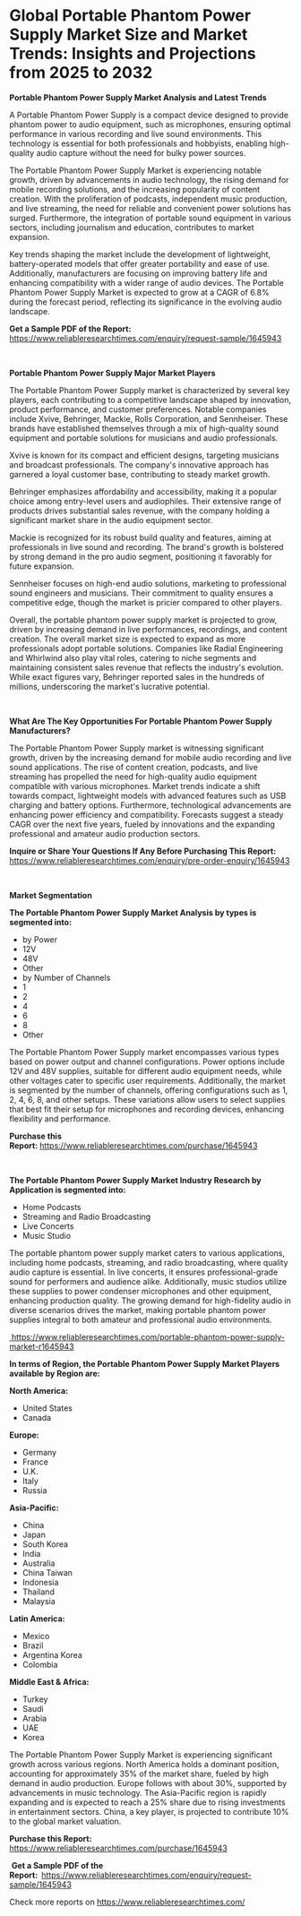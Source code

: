 <p><h1>Global Portable Phantom Power Supply Market Size and Market Trends: Insights and Projections from 2025 to 2032</h1></p><p><strong>Portable Phantom Power Supply Market Analysis and Latest Trends</strong></p>
<p><p>A Portable Phantom Power Supply is a compact device designed to provide phantom power to audio equipment, such as microphones, ensuring optimal performance in various recording and live sound environments. This technology is essential for both professionals and hobbyists, enabling high-quality audio capture without the need for bulky power sources.</p><p>The Portable Phantom Power Supply Market is experiencing notable growth, driven by advancements in audio technology, the rising demand for mobile recording solutions, and the increasing popularity of content creation. With the proliferation of podcasts, independent music production, and live streaming, the need for reliable and convenient power solutions has surged. Furthermore, the integration of portable sound equipment in various sectors, including journalism and education, contributes to market expansion.</p><p>Key trends shaping the market include the development of lightweight, battery-operated models that offer greater portability and ease of use. Additionally, manufacturers are focusing on improving battery life and enhancing compatibility with a wider range of audio devices. The Portable Phantom Power Supply Market is expected to grow at a CAGR of 6.8% during the forecast period, reflecting its significance in the evolving audio landscape.</p></p>
<p><strong>Get a Sample PDF of the Report:&nbsp;</strong> <a href="https://www.reliableresearchtimes.com/enquiry/request-sample/1645943?utm_campaign=3565&utm_medium=2&utm_source=Github&utm_content=ia&utm_term=07042025&utm_id=portable-phantom-power-supply">https://www.reliableresearchtimes.com/enquiry/request-sample/1645943</a></p>
<p>&nbsp;</p>
<p><strong>Portable Phantom Power Supply Major Market Players</strong></p>
<p><p>The Portable Phantom Power Supply market is characterized by several key players, each contributing to a competitive landscape shaped by innovation, product performance, and customer preferences. Notable companies include Xvive, Behringer, Mackie, Rolls Corporation, and Sennheiser. These brands have established themselves through a mix of high-quality sound equipment and portable solutions for musicians and audio professionals.</p><p>Xvive is known for its compact and efficient designs, targeting musicians and broadcast professionals. The company's innovative approach has garnered a loyal customer base, contributing to steady market growth.</p><p>Behringer emphasizes affordability and accessibility, making it a popular choice among entry-level users and audiophiles. Their extensive range of products drives substantial sales revenue, with the company holding a significant market share in the audio equipment sector.</p><p>Mackie is recognized for its robust build quality and features, aiming at professionals in live sound and recording. The brand's growth is bolstered by strong demand in the pro audio segment, positioning it favorably for future expansion.</p><p>Sennheiser focuses on high-end audio solutions, marketing to professional sound engineers and musicians. Their commitment to quality ensures a competitive edge, though the market is pricier compared to other players.</p><p>Overall, the portable phantom power supply market is projected to grow, driven by increasing demand in live performances, recordings, and content creation. The overall market size is expected to expand as more professionals adopt portable solutions. Companies like Radial Engineering and Whirlwind also play vital roles, catering to niche segments and maintaining consistent sales revenue that reflects the industry's evolution. While exact figures vary, Behringer reported sales in the hundreds of millions, underscoring the market's lucrative potential.</p></p>
<p>&nbsp;</p>
<p><strong>What Are The Key Opportunities For Portable Phantom Power Supply Manufacturers?</strong></p>
<p><p>The Portable Phantom Power Supply market is witnessing significant growth, driven by the increasing demand for mobile audio recording and live sound applications. The rise of content creation, podcasts, and live streaming has propelled the need for high-quality audio equipment compatible with various microphones. Market trends indicate a shift towards compact, lightweight models with advanced features such as USB charging and battery options. Furthermore, technological advancements are enhancing power efficiency and compatibility. Forecasts suggest a steady CAGR over the next five years, fueled by innovations and the expanding professional and amateur audio production sectors.</p></p>
<p><strong>Inquire or Share Your Questions If Any Before Purchasing This Report:</strong> <a href="https://www.reliableresearchtimes.com/enquiry/pre-order-enquiry/1645943?utm_campaign=3565&utm_medium=2&utm_source=Github&utm_content=ia&utm_term=07042025&utm_id=portable-phantom-power-supply">https://www.reliableresearchtimes.com/enquiry/pre-order-enquiry/1645943</a></p>
<p>&nbsp;</p>
<p><strong>Market Segmentation</strong></p>
<p><strong>The Portable Phantom Power Supply Market Analysis by types is segmented into:</strong></p>
<p><ul><li>by Power</li><li>12V</li><li>48V</li><li>Other</li><li>by Number of Channels</li><li>1</li><li>2</li><li>4</li><li>6</li><li>8</li><li>Other</li></ul></p>
<p><p>The Portable Phantom Power Supply market encompasses various types based on power output and channel configurations. Power options include 12V and 48V supplies, suitable for different audio equipment needs, while other voltages cater to specific user requirements. Additionally, the market is segmented by the number of channels, offering configurations such as 1, 2, 4, 6, 8, and other setups. These variations allow users to select supplies that best fit their setup for microphones and recording devices, enhancing flexibility and performance.</p></p>
<p><strong>Purchase this Report:&nbsp;</strong><a href="https://www.reliableresearchtimes.com/purchase/1645943?utm_campaign=3565&utm_medium=2&utm_source=Github&utm_content=ia&utm_term=07042025&utm_id=portable-phantom-power-supply">https://www.reliableresearchtimes.com/purchase/1645943</a></p>
<p>&nbsp;</p>
<p><strong>The Portable Phantom Power Supply Market Industry Research by Application is segmented into:</strong></p>
<p><ul><li>Home Podcasts</li><li>Streaming and Radio Broadcasting</li><li>Live Concerts</li><li>Music Studio</li></ul></p>
<p><p>The portable phantom power supply market caters to various applications, including home podcasts, streaming, and radio broadcasting, where quality audio capture is essential. In live concerts, it ensures professional-grade sound for performers and audience alike. Additionally, music studios utilize these supplies to power condenser microphones and other equipment, enhancing production quality. The growing demand for high-fidelity audio in diverse scenarios drives the market, making portable phantom power supplies integral to both amateur and professional audio environments.</p></p>
<p><a href="https://www.reliableresearchtimes.com/portable-phantom-power-supply-market-r1645943?utm_campaign=3565&utm_medium=2&utm_source=Github&utm_content=ia&utm_term=07042025&utm_id=portable-phantom-power-supply">&nbsp;https://www.reliableresearchtimes.com/portable-phantom-power-supply-market-r1645943</a></p>
<p><strong>In terms of Region, the Portable Phantom Power Supply Market Players available by Region are:</strong></p>
<p>
    <p> <strong> North America: </strong>
        <ul>
            <li>United States</li>
            <li>Canada</li>
        </ul>
        </p> 
    <p> <strong> Europe: </strong>
        <ul>
            <li>Germany</li>
            <li>France</li>
            <li>U.K.</li>
            <li>Italy</li>
            <li>Russia</li>
        </ul>
        </p> 
    <p> <strong> Asia-Pacific: </strong>
        <ul>
            <li>China</li>
            <li>Japan</li>
            <li>South Korea</li>
            <li>India</li>
            <li>Australia</li>
            <li>China Taiwan</li>
            <li>Indonesia</li>
            <li>Thailand</li>
            <li>Malaysia</li>
        </ul>
        </p> 
    <p> <strong> Latin America: </strong>
        <ul>
            <li>Mexico</li>
            <li>Brazil</li>
            <li>Argentina Korea</li>
            <li>Colombia</li>
        </ul>
        </p> 
    <p> <strong> Middle East & Africa: </strong>
        <ul>
            <li>Turkey</li>
            <li>Saudi</li>
            <li>Arabia</li>
            <li>UAE</li>
            <li>Korea</li>
        </ul>
    </p>
    </p>
<p><p>The Portable Phantom Power Supply Market is experiencing significant growth across various regions. North America holds a dominant position, accounting for approximately 35% of the market share, fueled by high demand in audio production. Europe follows with about 30%, supported by advancements in music technology. The Asia-Pacific region is rapidly expanding and is expected to reach a 25% share due to rising investments in entertainment sectors. China, a key player, is projected to contribute 10% to the global market valuation.</p></p>
<p><strong>Purchase this Report: </strong><a href="https://www.reliableresearchtimes.com/purchase/1645943?utm_campaign=3565&utm_medium=2&utm_source=Github&utm_content=ia&utm_term=07042025&utm_id=portable-phantom-power-supply">https://www.reliableresearchtimes.com/purchase/1645943</a></p>
<p>&nbsp;<strong>Get a Sample PDF of the Report:&nbsp;&nbsp;</strong><a href="https://www.reliableresearchtimes.com/enquiry/request-sample/1645943?utm_campaign=3565&utm_medium=2&utm_source=Github&utm_content=ia&utm_term=07042025&utm_id=portable-phantom-power-supply">https://www.reliableresearchtimes.com/enquiry/request-sample/1645943</a></p>
<p><strong></strong></p>
<p>Check more reports on <a href="https://www.reliableresearchtimes.com/?utm_campaign=3565&utm_medium=2&utm_source=Github&utm_content=ia&utm_term=07042025&utm_id=portable-phantom-power-supply">https://www.reliableresearchtimes.com/</a></p>